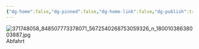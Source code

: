 ```yaml
---
{"dg-home":false,"dg-pinned":false,"dg-home-link":false,"dg-publish":true,"tags":["dgblip"],"disabled rules":["yaml-title","yaml-title-alias","file-name-heading"],"title":"philipp on instagram @ 2023-08-27","created-date":"2023-08-27T09:28:00","updated-date":"2025-05-02T17:43:08","dg-path":"blips/18001038638003887.md","permalink":"/blips/18001038638003887/","dgPassFrontmatter":true}
---
```



![371748058_848507773378071_5672540268753059326_n_18001038638003887.jpg](/img/user/attachments/371748058_848507773378071_5672540268753059326_n_18001038638003887.jpg)
Abfahrt



